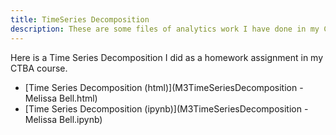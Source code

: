 ```yaml
---
title: TimeSeries Decomposition
description: These are some files of analytics work I have done in my Competing Through Business Analytics Course.
---
```


Here is a Time Series Decomposition I did as a homework assignment in my CTBA course.  
- [Time Series Decomposition (html)](M3TimeSeriesDecomposition - Melissa Bell.html)
- [Time Series Decomposition (ipynb)](M3TimeSeriesDecomposition - Melissa Bell.ipynb)

